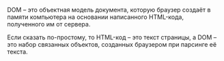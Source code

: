 DOM – это объектная модель документа, которую браузер создаёт в памяти компьютера на основании написанного HTML-кода, полученного им от сервера.

Если сказать по-простому, то HTML-код – это текст страницы, а DOM – это набор связанных объектов, созданных браузером при парсинге её текста.